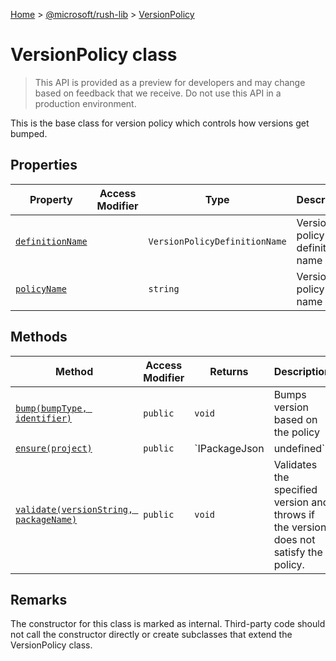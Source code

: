 [Home](./index) &gt; [@microsoft/rush-lib](rush-lib.md) &gt; [VersionPolicy](rush-lib.versionpolicy.md)

# VersionPolicy class

> This API is provided as a preview for developers and may change based on feedback that we receive. Do not use this API in a production environment.

This is the base class for version policy which controls how versions get bumped.

## Properties

|  Property | Access Modifier | Type | Description |
|  --- | --- | --- | --- |
|  [`definitionName`](rush-lib.versionpolicy.definitionname.md) |  | `VersionPolicyDefinitionName` | Version policy definition name |
|  [`policyName`](rush-lib.versionpolicy.policyname.md) |  | `string` | Version policy name |

## Methods

|  Method | Access Modifier | Returns | Description |
|  --- | --- | --- | --- |
|  [`bump(bumpType, identifier)`](rush-lib.versionpolicy.bump.md) | `public` | `void` | Bumps version based on the policy |
|  [`ensure(project)`](rush-lib.versionpolicy.ensure.md) | `public` | `IPackageJson | undefined` | Returns an updated package json that satisfies the policy. |
|  [`validate(versionString, packageName)`](rush-lib.versionpolicy.validate.md) | `public` | `void` | Validates the specified version and throws if the version does not satisfy the policy. |

## Remarks

The constructor for this class is marked as internal. Third-party code should not call the constructor directly or create subclasses that extend the VersionPolicy class.

